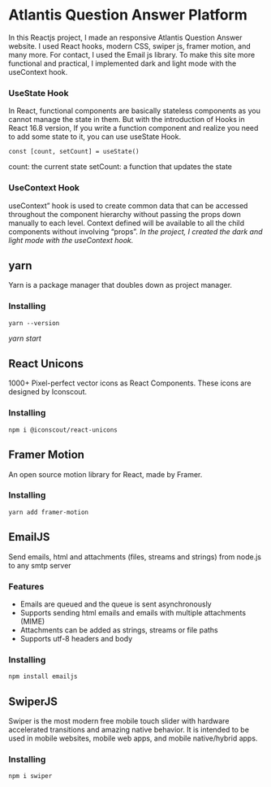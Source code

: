 # Atlantis Question Answer Platform

In this Reactjs project, I made an responsive Atlantis Question Answer website. I used React hooks, modern CSS, swiper js, framer motion, and many more. For contact, I used the Email js library. To make this site more functional and practical, I implemented  dark and light mode with the useContext hook.

### UseState Hook
In React, functional components are basically stateless components as you cannot manage the state in them. But with the introduction of Hooks in React 16.8 version, If you write a function component and realize you need to add some state to it, you can use useState Hook.

```
const [count, setCount] = useState()
```

count: the current state
setCount: a function that updates the state


### UseContext Hook
useContext” hook is used to create common data that can be accessed throughout the component hierarchy without passing the props down manually to each level. Context defined will be available to all the child components without involving “props”.
_In the project, I created the dark and light mode with the useContext hook._


## yarn
Yarn is a package manager that doubles down as project manager.

### Installing
```
yarn --version
```

_yarn start_


## React Unicons
1000+ Pixel-perfect vector icons as React Components. These icons are designed by Iconscout.

### Installing
```
npm i @iconscout/react-unicons
```


## Framer Motion
An open source motion library for React, made by Framer.

### Installing
```
yarn add framer-motion
```


## EmailJS
Send emails, html and attachments (files, streams and strings) from node.js to any smtp server

### Features
- Emails are queued and the queue is sent asynchronously 
- Supports sending html emails and emails with multiple attachments (MIME)
- Attachments can be added as strings, streams or file paths
- Supports utf-8 headers and body

### Installing 
```
npm install emailjs
```

## SwiperJS

Swiper is the most modern free mobile touch slider with hardware accelerated transitions and amazing native behavior. It is intended to be used in mobile websites, mobile web apps, and mobile native/hybrid apps.

### Installing
```
npm i swiper
```
